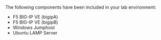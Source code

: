 
The following components have been included in your lab environment:

- F5 BIG-IP VE (bigipA)
- F5 BIG-IP VE (bigipB)
- Windows Jumphost
- Ubuntu LAMP Server


